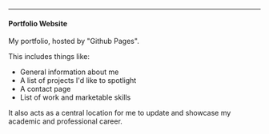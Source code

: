 ****

#### Portfolio Website

My portfolio, hosted by "Github Pages".

This includes things like:

- General information about me
- A list of projects I'd like to spotlight
- A contact page
- List of work and marketable skills

It also acts as a central location for me to update and showcase my academic and professional career.
